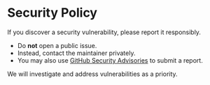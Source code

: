 # Security Policy

If you discover a security vulnerability, please report it responsibly.

- Do **not** open a public issue.
- Instead, contact the maintainer privately.
- You may also use [GitHub Security Advisories](https://github.com/taiyaky/verikloak-pundit/security/advisories) to submit a report.

We will investigate and address vulnerabilities as a priority.
